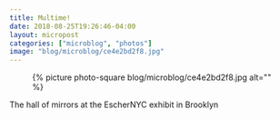 ```yaml
---
title: Multime!
date: 2018-08-25T19:26:46-04:00
layout: micropost
categories: ["microblog", "photos"]
image: "blog/microblog/ce4e2bd2f8.jpg"
---
```


<figure class="photo">
  {% picture photo-square blog/microblog/ce4e2bd2f8.jpg alt="" %}
</figure>


The hall of mirrors at the EscherNYC exhibit in Brooklyn


